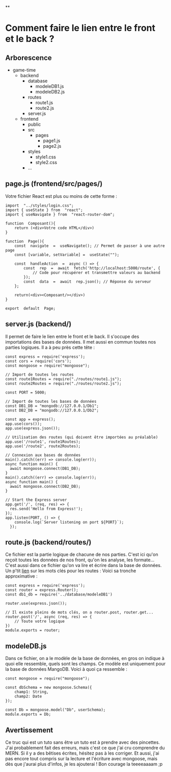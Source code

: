 **

# Comment faire le lien entre le front et le back ?

## Arborescence

 - game-time
	 - backend
		 - database
			 - modeleDB1.js
			 - modeleDB2.js
		- routes
			- route1.js
			- route2.js
		- server.js
	-	frontend
		-	public
		-	src
			-	pages
				-	page1.js
				- page2.js
		- styles
			- style1.css
			- style2.css
		-	...
## page.js (frontend/src/pages/)
Votre fichier React est plus ou moins de cette forme :

    import  "../styles/login.css";
    import { useState } from  "react";
    import { useNavigate } from  "react-router-dom";

    function  Composant(){
	    return (<div>Votre code HTML</div>)
    }
   
    function  Page(){
	    const  navigate  =  useNavigate(); // Permet de passer à une autre page
	    const [variable, setVariable] =  useState("");
   
	    const  handleAction  =  async () => {
		    const  rep  =  await  fetch('http://localhost:5000/route', {
			    // Code pour récupérer et transmettre valeurs au backend
		    });
		    const  data  =  await  rep.json(); // Réponse du serveur
	    };
    
	    return(<div><Composant/></div>)
    }
    
    export  default  Page;

## server.js (backend/)
Il permet de faire le lien entre le front et le back. Il s'occupe des importations des bases de données. Il met aussi en commun toutes nos parties logiques. Il a à peu près cette tête :

    const express = require('express');
    const cors = require('cors');
    const mongoose = require("mongoose");
    
    // Import de toutes les routes
    const route1Routes = require("./routes/route1.js");
    const route2Routes = require("./routes/route2.js");
    
    const PORT = 5000;
    
    // Import de toutes les bases de données
    const DB1_DB = "mongodb://127.0.0.1/Db1";
    const DB2_DB = "mongodb://127.0.0.1/Db2";
    
    const app = express();
    app.use(cors());
    app.use(express.json());
    
    // Utilisation des routes (qui doivent être importées au préalable)
    app.use('/route1', route1Routes);
    app.use('/route2', route2Routes);
    
    // Connexion aux bases de données
    main().catch((err) => console.log(err));
    async function main() {
      await mongoose.connect(DB1_DB);
    }
    main().catch((err) => console.log(err));
    async function main() {
      await mongoose.connect(DB2_DB);
    }
    
    // Start the Express server
    app.get('/', (req, res) => {
      res.send('Hello from Express!');
    });
    app.listen(PORT, () => {
        console.log(`Server listening on port ${PORT}`);
      });
## route.js (backend/routes/)
Ce fichier est la partie logique de chacune de nos parties. C'est ici qu'on reçoit toutes les données de nos front, qu'on les analyse, les formate... C'est aussi dans ce fichier qu'on va lire et écrire dans la base de données. 
Un p'tit [lien](https://expressjs.com/en/starter/basic-routing.html) sur les mots clés pour les routes : 
Voici sa tronche approximative :

    const express = require('express');
    const router = express.Router();
    const db1_db = require('../database/modeleDB1')
    
    router.use(express.json());
    
    // Il existe pleins de mots clés, on a router.post, router.get...
    router.post('/', async (req, res) => {
        // Toute votre logique
    })
    module.exports = router;
## modeleDB.js
Dans ce fichier, on a le modèle de la base de données, en gros on indique à quoi elle ressemble, quels sont les champs. Ce modèle est uniquement pour la base de données MangoDB. Voici à quoi ça ressemble :

    const mongoose = require("mongoose");
    
    const dbSchema = new mongoose.Schema({
        champ1: String,
        champ2: Date
    });
    
    const Db = mongoose.model("Db", userSchema);
    module.exports = Db;
## Avertissement
Ce truc qui est un tuto sans être un tuto est à prendre avec des pincettes. J'ai probablement fait des erreurs, mais c'est ce que j'ai cru comprendre du MERN.
Si il y a des bêtises écrites, hésitez pas à les corriger.
Et aussi, j'ai pas encore tout compris sur la lecture et l'écriture avec mongoose, mais dès que j'aurai plus d'infos, je les ajouterai !
Bon courage la teeeeaaaam ;p
